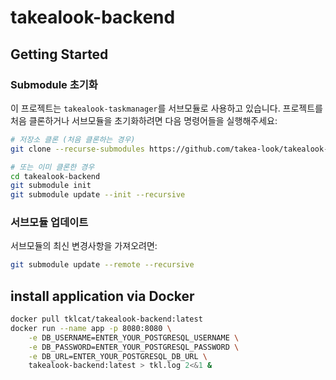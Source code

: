 # takealook-backend

## Getting Started

### Submodule 초기화

이 프로젝트는 `takealook-taskmanager`를 서브모듈로 사용하고 있습니다. 프로젝트를 처음 클론하거나 서브모듈을 초기화하려면 다음 명령어들을 실행해주세요:

```bash
# 저장소 클론 (처음 클론하는 경우)
git clone --recurse-submodules https://github.com/takea-look/takealook-backend.git

# 또는 이미 클론한 경우
cd takealook-backend
git submodule init
git submodule update --init --recursive
```

### 서브모듈 업데이트

서브모듈의 최신 변경사항을 가져오려면:

```bash
git submodule update --remote --recursive
```

## install application via Docker
```sh
docker pull tklcat/takealook-backend:latest
docker run --name app -p 8080:8080 \
    -e DB_USERNAME=ENTER_YOUR_POSTGRESQL_USERNAME \
    -e DB_PASSWORD=ENTER_YOUR_POSTGRESQL_PASSWORD \
    -e DB_URL=ENTER_YOUR_POSTGRESQL_DB_URL \
    takealook-backend:latest > tkl.log 2<&1 &
```
